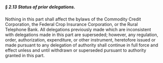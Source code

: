 ##### § 2.13 Status of prior delegations. #####

Nothing in this part shall affect the bylaws of the Commodity Credit Corporation, the Federal Crop Insurance Corporation, or the Rural Telephone Bank. All delegations previously made which are inconsistent with delegations made in this part are superseded; however, any regulation, order, authorization, expenditure, or other instrument, heretofore issued or made pursuant to any delegation of authority shall continue in full force and effect unless and until withdrawn or superseded pursuant to authority granted in this part.